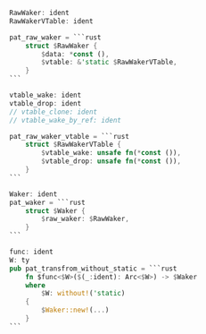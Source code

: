 ````rust
RawWaker: ident
RawWakerVTable: ident

pat_raw_waker = ```rust
    struct $RawWaker {
        $data: *const (),
        $vtable: &'static $RawWakerVTable,
    }
```

vtable_wake: ident
vtable_drop: ident
// vtable_clone: ident
// vtable_wake_by_ref: ident

pat_raw_waker_vtable = ```rust
    struct $RawWakerVTable {
        $vtable_wake: unsafe fn(*const ()),
        $vtable_drop: unsafe fn(*const ()),
    }
```

Waker: ident
pat_waker = ```rust
    struct $Waker {
        $raw_waker: $RawWaker,
    }
```

func: ident
W: ty
pub pat_transfrom_without_static = ```rust
    fn $func<$W>($(_:ident): Arc<$W>) -> $Waker
    where
        $W: without!('static)
    {
        $Waker::new!(...)
    }
```


````
